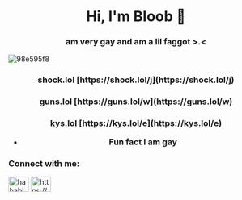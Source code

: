 <h1 align="center">Hi, I'm Bloob 🎀</h1>
<h3 align="center">am very gay and am a lil faggot >.< </h3>

<p align="left"> <img src="https://komarev.com/ghpvc/?username=98e595f8&label=Profile%20views&color=fe71c3&style=flat" alt="98e595f8" /> </p>


 <h3 align="center"> shock.lol [https://shock.lol/j](https://shock.lol/j)
 <h3 align="center"> guns.lol  [https://guns.lol/w](https://guns.lol/w)
 <h3 align="center"> kys.lol  [https://kys.lol/e](https://kys.lol/e)

- Fun fact **I am gay**

<h3 align="left">Connect with me:</h3>
<p align="left">
<a href="https://instagram.com/hahabloob" target="blank"><img align="center" src="https://raw.githubusercontent.com/rahuldkjain/github-profile-readme-generator/master/src/images/icons/Social/instagram.svg" alt="hahabloob" height="30" width="40" /></a>
<a href="https://discord.com/users/1048171869339136010" target="blank"><img align="center" src="https://raw.githubusercontent.com/rahuldkjain/github-profile-readme-generator/master/src/images/icons/Social/discord.svg" alt="https://discord.com/users/1048171869339136010" height="30" width="40" /></a>
</p>
